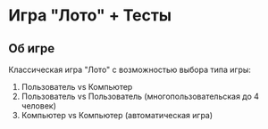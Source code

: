 # Игра "Лото" + Тесты
## Об игре
Классическая игра "Лото" с возможностью выбора типа игры:
1. Пользователь vs Компьютер
2. Пользователь vs Пользователь (многопользовательская до 4 человек)
3. Компьютер vs Компьютер (автоматическая игра)
